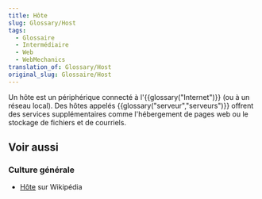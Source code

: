 ```yaml
---
title: Hôte
slug: Glossary/Host
tags:
  - Glossaire
  - Intermédiaire
  - Web
  - WebMechanics
translation_of: Glossary/Host
original_slug: Glossaire/Host
---
```

Un hôte est un périphérique connecté à l'{{glossary("Internet")}} (ou à un réseau local). Des hôtes appelés {{glossary("serveur","serveurs")}} offrent des services supplémentaires comme l'hébergement de pages web ou le stockage de fichiers et de courriels.

## Voir aussi

### Culture générale

- [Hôte](https://fr.wikipedia.org/wiki/H%C3%B4te_(informatique)) sur Wikipédia
